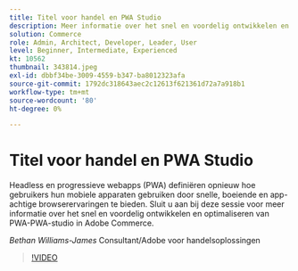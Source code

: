 ```yaml
---
title: Titel voor handel en PWA Studio
description: Meer informatie over het snel en voordelig ontwikkelen en optimaliseren van PWA met PWA studio in Adobe Commerce
solution: Commerce
role: Admin, Architect, Developer, Leader, User
level: Beginner, Intermediate, Experienced
kt: 10562
thumbnail: 343814.jpeg
exl-id: dbbf34be-3009-4559-b347-ba8012323afa
source-git-commit: 1792dc318643aec2c12613f621361d72a7a918b1
workflow-type: tm+mt
source-wordcount: '80'
ht-degree: 0%

---
```


# Titel voor handel en PWA Studio

Headless en progressieve webapps (PWA) definiëren opnieuw hoe gebruikers hun mobiele apparaten gebruiken door snelle, boeiende en app-achtige browserervaringen te bieden. Sluit u aan bij deze sessie voor meer informatie over het snel en voordelig ontwikkelen en optimaliseren van PWA-PWA-studio in Adobe Commerce.

*Bethan Williams-James* Consultant/Adobe voor handelsoplossingen

>[!VIDEO](https://video.tv.adobe.com/v/343814/?quality=12&learn=on)
